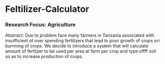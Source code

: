 # Feltilizer-Calculator


### Research Focus: Agriculture

Abstract: Due to problem face many farmers in Tanzania associated with insufficient ot over spending fertilizers that lead to poor growth of crops orr burnning of crops. We decide to introduce a system that will calculate amount of fertlizer to be used per area at farm per crop and type offff soil so as to increase production of crops.
